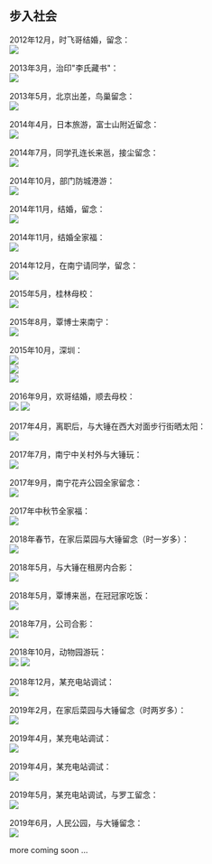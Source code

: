 ## 步入社会
2012年12月，时飞哥结婚，留念：    
![](./life/2012_12_飞运结婚.jpg)

2013年3月，治印"李氏藏书"：  
![](./life/2013_03_李氏藏书.jpeg)

2013年5月，北京出差，鸟巢留念：  
![](./life/2013_5_北京出差.jpg)

2014年4月，日本旅游，富士山附近留念：  
![](./life/2014_4_日本旅游3.jpg)

2014年7月，同学孔连长来邕，接尘留念：  
![](./life/2014_7_为孔连长接尘.jpg)

2014年10月，部门防城港游：  
![](./life/2014_10_公司防城港.jpg)  

2014年11月，结婚，留念：  
![](./life/2014_11_结婚.jpg)

2014年11月，结婚全家福：  
![](./life/2014_11_结婚1.jpg)

2014年12月，在南宁请同学，留念：  
![](./life/2014_12_13_南宁请同学.jpg)

2015年5月，桂林母校：  
![](./life/2015_5_重游桂林.jpg)

2015年8月，覃博士来南宁：  
![](./life/2015_08_覃博士来南宁.jpg)

2015年10月，深圳：  
![](./life/2015_10_深圳_黎工和我.png)  
![](./life/2015_10_深圳世界之窗.jpg)  
![](./life/2015_10_深圳红树林.jpg)  

2016年9月，欢哥结婚，顺去母校：  
![](./life/2016_09_10_欢哥结婚.jpg)
![](./life/2016_09_10_母校17教学楼.jpg)

2017年4月，离职后，与大锤在西大对面步行街晒太阳：  
![](./life/2017_4_我与大锤晒太阳.jpg)

2017年7月，南宁中关村外与大锤玩：  
![](./life/2017_7_我与大锤玩.jpg)

2017年9月，南宁花卉公园全家留念：  
![](./life/2017_097_花卉公园.jpg)

2017年中秋节全家福：  
![](./life/2017_10_中秋.jpg)

2018年春节，在家后菜园与大锤留念（时一岁多）：  
![](./life/2018_2_春节.jpg)

2018年5月，与大锤在租房内合影：  
![](./life/2018_5_我与大锤.jpg)

2018年5月，覃博来邕，在冠冠家吃饭：  
![](./life/2018_5_覃博来邕，于韦行长家吃饭.jpg)

2018年7月，公司合影：  
![](./life/2018_07_10_公司全体合照.jpg)

2018年10月，动物园游玩：  
![](./life/2018_10_动物园合照.jpg)
![](./life/2018_10_大锤与婆婆在动物园.jpg)

2018年12月，某充电站调试：  
![](./life/2018_12_26_充电站调试.jpg)

2019年2月，在家后菜园与大锤留念（时两岁多）：  
![](./life/2019_2_5_春节屋后菜地合照.jpg)

2019年4月，某充电站调试：  
![](./life/2019_04_02_充电站调试.jpg)

2019年4月，某充电站调试：  
![](./life/2019_04_11_充电站调试.jpg)

2019年5月，某充电站调试，与罗工留念：  
![](./life/2019_05_14_充电站调试.jpg)

2019年6月，人民公园，与大锤留念：  
![](./life/2019_06_2_与大锤在人民公园合影.jpg)

more coming soon ...